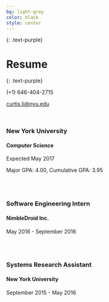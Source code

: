 ```yaml
---
bg: light-grey
color: black
style: center
---
```


{: .text-purple}

# Resume
{: .text-purple}

(+1) 646-404-2715

curtis.li@nyu.edu

<br>

### New York University

#### Computer Science

Expected May 2017

Major GPA: 4.00, Cumulative GPA: 3.95

<br>
<br>

### Software Engineering Intern

#### NimbleDroid Inc.

May 2016 - September 2016

<br>
<br>

### Systems Research Assistant

#### New York University

September 2015 - May 2016
